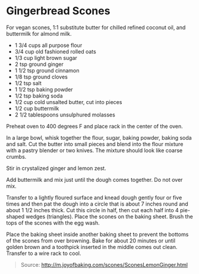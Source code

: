 Gingerbread Scones
==================
For vegan scones, 1:1 substitute butter for chilled refined coconut oil, and buttermilk for almond milk.

- 1 3/4 cups all purpose flour
- 3/4 cup old fashioned rolled oats
- 1/3 cup light brown sugar
- 2 tsp ground ginger
- 1 1/2 tsp ground cinnamon
- 1/8 tsp ground cloves
- 1/2 tsp salt
- 1 1/2 tsp baking powder
- 1/2 tsp baking soda
- 1/2 cup cold unsalted butter, cut into pieces
- 1/2 cup buttermilk
- 2 1/2 tablespoons unsulphured molasses

Preheat oven to 400 degrees F and place rack in the center of the oven.

In a large bowl, whisk together the flour, sugar, baking powder, baking soda and salt. Cut the butter into small pieces and blend into the flour mixture with a pastry blender or two knives. The mixture should look like coarse crumbs.

Stir in crystalized ginger and lemon zest.

Add buttermilk and mix just until the dough comes together. Do not over mix.

Transfer to a lightly floured surface and knead dough gently four or five times and then pat the dough into a circle that is about 7 inches round and about 1 1/2 inches thick. Cut this circle in half, then cut each half into 4 pie-shaped wedges (triangles). Place the scones on the baking sheet. Brush the tops of the scones with the egg wash.

Place the baking sheet inside another baking sheet to prevent the bottoms of the scones from over browning. Bake for about 20 minutes or until golden brown and a toothpick inserted in the middle comes out clean. Transfer to a wire rack to cool.

> Source: http://m.joyofbaking.com/scones/SconesLemonGinger.html
